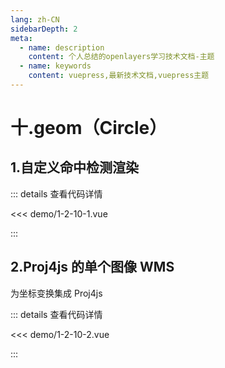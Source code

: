 ```yaml
---
lang: zh-CN
sidebarDepth: 2
meta:
  - name: description
    content: 个人总结的openlayers学习技术文档-主题
  - name: keywords
    content: vuepress,最新技术文档,vuepress主题
---
```


# 十.geom（Circle）

## 1.自定义命中检测渲染

  <Container url="https://zhoubichuan.com/resume/?type=openlayers&name=1-2-10-1.vue" />

::: details 查看代码详情

<<< demo/1-2-10-1.vue

:::


## 2.Proj4js 的单个图像 WMS

为坐标变换集成 Proj4js


  <Container url="https://zhoubichuan.com/resume/?type=openlayers&name=1-2-10-2.vue" />

::: details 查看代码详情

<<< demo/1-2-10-2.vue

:::